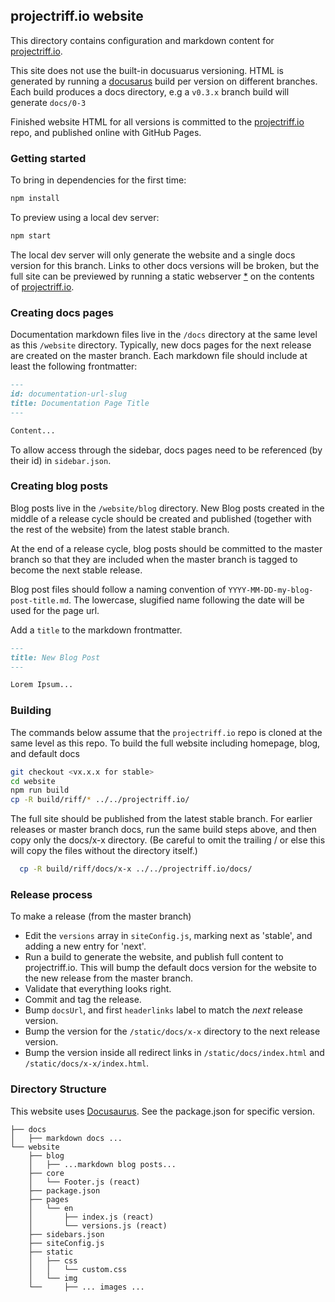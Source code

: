 ## projectriff.io website

This directory contains configuration and markdown content for [projectriff.io](projectriff.io).

This site does not use the built-in docusuarus versioning. HTML is generated by running a [docusarus](https://docusaurus.io/docs/en/installation) build per version on different branches. Each build produces a docs directory, e.g a `v0.3.x` branch build will generate
`docs/0-3`

Finished website HTML for all versions is committed to the [projectriff.io](https://github.com/projectriff/projectriff.io) repo, and published online with GitHub Pages.

### Getting started
To bring in dependencies for the first time:

```sh
npm install
```

To preview using a local dev server:
```sh
npm start
```

The local dev server will only generate the website and a single docs version for this branch. Links to other
docs versions will be broken, but the full site can be previewed by running a static webserver [*](https://github.com/zeit/serve) on the contents of [projectriff.io](https://github.com/projectriff/projectriff.io).

### Creating docs pages

Documentation markdown files live in the `/docs` directory at the same level as this `/website` directory. Typically, new docs pages for the next release are created on the master branch. Each markdown file should include at least the following frontmatter:

```markdown
---
id: documentation-url-slug
title: Documentation Page Title
---

Content...
```
To allow access through the sidebar, docs pages need to be referenced (by their id) in `sidebar.json`.

### Creating blog posts

Blog posts live in the `/website/blog` directory. New Blog posts created in the middle of a release cycle should be created and published (together with the rest of the website) from the latest stable branch.

At the end of a release cycle, blog posts should be committed to the master branch so that they are included when the master branch is tagged to become the next stable release. 

Blog post files should follow a naming convention of `YYYY-MM-DD-my-blog-post-title.md`. The lowercase, slugified name following the date will be used for the page url.

Add a `title` to the markdown frontmatter.

```markdown
---
title: New Blog Post
---

Lorem Ipsum...
```

### Building
The commands below assume that the `projectriff.io` repo is cloned at the same level as this repo. To build the full website including homepage, blog, and default docs

```sh
git checkout <vx.x.x for stable>
cd website 
npm run build
cp -R build/riff/* ../../projectriff.io/
```

The full site should be published from the latest stable branch. For earlier releases or master branch docs, run the same build steps above, and then copy only the docs/x-x directory. (Be careful to omit the trailing / or else this will copy the files without the directory itself.)

```sh
  cp -R build/riff/docs/x-x ../../projectriff.io/docs/
```

### Release process
To make a release (from the master branch)

- Edit the `versions` array in `siteConfig.js`, marking next as 'stable', and adding a new entry for 'next'.
- Run a build to generate the website, and publish full content to projectriff.io. This will bump the default docs version for the website to the new release from the master branch.
- Validate that everything looks right.
- Commit and tag the release.
- Bump `docsUrl`, and first `headerlinks` label to match the _next_ release version.
- Bump the version for the `/static/docs/x-x` directory to the next release version.
- Bump the version inside all redirect links in `/static/docs/index.html` and `/static/docs/x-x/index.html`.

### Directory Structure
This website uses [Docusaurus](https://docusaurus.io/). See the package.json for specific version.

```
├── docs
│   ├── markdown docs ...
└── website
    ├── blog
    │   ├── ...markdown blog posts...
    ├── core
    │   └── Footer.js (react)
    ├── package.json
    ├── pages
    │   └── en
    │       ├── index.js (react)
    │       └── versions.js (react)
    ├── sidebars.json
    ├── siteConfig.js
    ├── static
    │   ├── css
    │   │   └── custom.css
    │   └── img
    └──     ├── ... images ...
```

